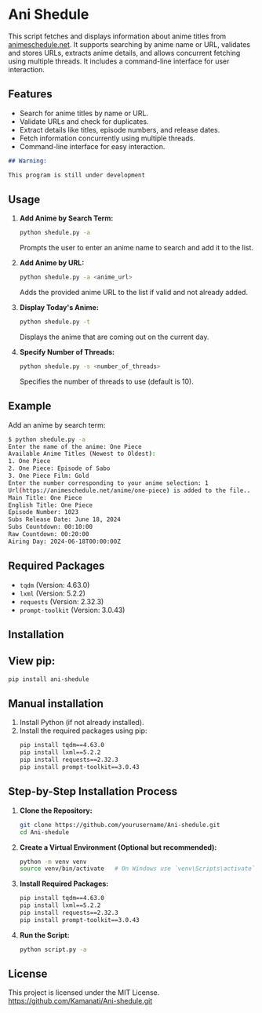 
# Ani Shedule

This script fetches and displays information about anime titles from [animeschedule.net](https://animeschedule.net). It supports searching by anime name or URL, validates and stores URLs, extracts anime details, and allows concurrent fetching using multiple threads. It includes a command-line interface for user interaction.

## Features

- Search for anime titles by name or URL.
- Validate URLs and check for duplicates.
- Extract details like titles, episode numbers, and release dates.
- Fetch information concurrently using multiple threads.
- Command-line interface for easy interaction.

```markdown
## Warning:

This program is still under development

```

## Usage

1. **Add Anime by Search Term:**
   ```sh
   python shedule.py -a
   ```
   Prompts the user to enter an anime name to search and add it to the list.

2. **Add Anime by URL:**
   ```sh
   python shedule.py -a <anime_url>
   ```
   Adds the provided anime URL to the list if valid and not already added.

3. **Display Today's Anime:**
   ```sh
   python shedule.py -t
   ```
   Displays the anime that are coming out on the current day.

4. **Specify Number of Threads:**
   ```sh
   python shedule.py -s <number_of_threads>
   ```
   Specifies the number of threads to use (default is 10).

## Example

Add an anime by search term:
```sh
$ python shedule.py -a
Enter the name of the anime: One Piece
Available Anime Titles (Newest to Oldest):
1. One Piece
2. One Piece: Episode of Sabo
3. One Piece Film: Gold
Enter the number corresponding to your anime selection: 1
Url(https://animeschedule.net/anime/one-piece) is added to the file..
Main Title: One Piece
English Title: One Piece
Episode Number: 1023
Subs Release Date: June 18, 2024
Subs Countdown: 00:10:00
Raw Countdown: 00:20:00
Airing Day: 2024-06-18T00:00:00Z
```

## Required Packages

- `tqdm` (Version: 4.63.0)
- `lxml` (Version: 5.2.2)
- `requests` (Version: 2.32.3)
- `prompt-toolkit` (Version: 3.0.43)

## Installation

## View pip:
```sh
pip install ani-shedule
```
## Manual installation 

1. Install Python (if not already installed).
2. Install the required packages using pip:
   ```sh
   pip install tqdm==4.63.0
   pip install lxml==5.2.2
   pip install requests==2.32.3
   pip install prompt-toolkit==3.0.43
   ```

## Step-by-Step Installation Process

1. **Clone the Repository:**
   ```sh
   git clone https://github.com/yourusername/Ani-shedule.git
   cd Ani-shedule
   ```

2. **Create a Virtual Environment (Optional but recommended):**
   ```sh
   python -m venv venv
   source venv/bin/activate   # On Windows use `venv\Scripts\activate`
   ```

3. **Install Required Packages:**
   ```sh
   pip install tqdm==4.63.0
   pip install lxml==5.2.2
   pip install requests==2.32.3
   pip install prompt-toolkit==3.0.43
   ```

4. **Run the Script:**
   ```sh
   python script.py -a
   ```

## License

This project is licensed under the MIT License.
https://github.com/Kamanati/Ani-shedule.git
